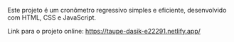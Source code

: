 Este projeto é um cronômetro regressivo simples e eficiente, desenvolvido com HTML, CSS e JavaScript.


Link para o projeto online: https://taupe-dasik-e22291.netlify.app/
